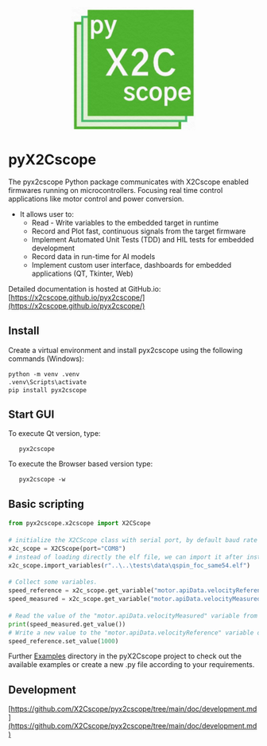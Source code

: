 <p align="center">
  <img src="https://raw.githubusercontent.com/X2Cscope/pyx2cscope/develop/pyx2cscope/gui/img/pyx2cscope.jpg?token=GHSAT0AAAAAACGXT7TPLZREQNFPHPTGHAVEZHIPUNQ" alt="pyX2Cscope Logo" width="250">
</p>

# pyX2Cscope
The pyx2cscope Python package communicates with X2Cscope enabled firmwares running on microcontrollers. Focusing real time control applications like motor control and power conversion.
- It allows user to:
  - Read - Write variables to the embedded target in runtime
  - Record and Plot fast, continuous signals from the target firmware
  - Implement Automated Unit Tests (TDD) and HIL tests for embedded development
  - Record data in run-time for AI models
  - Implement custom user interface, dashboards for embedded applications (QT, Tkinter, Web)

Detailed documentation is hosted at GitHub.io:
[https://x2cscope.github.io/pyx2cscope/](https://x2cscope.github.io/pyx2cscope/)

## Install

Create a virtual environment and install pyx2cscope using the following commands (Windows):
```
python -m venv .venv
.venv\Scripts\activate
pip install pyx2cscope
```

## Start GUI

To execute Qt version, type:
```
   pyx2cscope
```
To execute the Browser based version type:

```
   pyx2cscope -w
```

## Basic scripting

```py
from pyx2cscope.x2cscope import X2CScope

# initialize the X2CScope class with serial port, by default baud rate is 115200
x2c_scope = X2CScope(port="COM8")
# instead of loading directly the elf file, we can import it after instantiating the X2CScope class
x2c_scope.import_variables(r"..\..\tests\data\qspin_foc_same54.elf")

# Collect some variables.
speed_reference = x2c_scope.get_variable("motor.apiData.velocityReference")
speed_measured = x2c_scope.get_variable("motor.apiData.velocityMeasured")

# Read the value of the "motor.apiData.velocityMeasured" variable from the target
print(speed_measured.get_value())
# Write a new value to the "motor.apiData.velocityReference" variable on the target
speed_reference.set_value(1000)
```

Further [Examples](https://github.com/X2Cscope/pyx2cscope/tree/main/pyx2cscope/examples) directory in the pyX2Cscope project to check out the available examples or create a new .py file according to your requirements.

## Development

[https://github.com/X2Cscope/pyx2cscope/tree/main/doc/development.md](https://github.com/X2Cscope/pyx2cscope/tree/main/doc/development.md)

